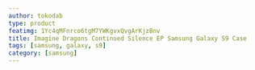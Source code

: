 ```yaml
---
author: tokodab
type: product
featimg: 1Yc4qMFnrco6tgM7YWKgvxQvgArKjzBnv
title: Imagine Dragons Continued Silence EP Samsung Galaxy S9 Case
tags: [samsung, galaxy, s9]
category: [samsung]
---
```

